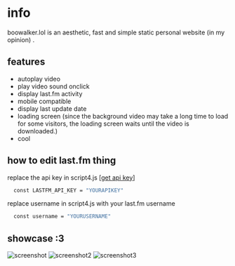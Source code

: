 
# info

boowalker.lol is an aesthetic, fast and simple static personal website (in my opinion) .


## features

- autoplay video
- play video sound onclick
- display last.fm activity
- mobile compatible
- display last update date
- loading screen (since the background video may take a long time to load for some visitors, the loading screen waits until the video is downloaded.)
- cool

  
## how to edit last.fm thing

replace the api key in script4.js [[get api key](https://www.last.fm/api/account/create)]

```bash
  const LASTFM_API_KEY = "YOURAPIKEY"
```

replace username in script4.js with your last.fm username

```bash
  const username = "YOURUSERNAME" 
```

  
## showcase :3

![screenshot](https://fentanyl.host/raw/ssxFS.png)
![screenshot2](https://fentanyl.host/raw/1pn9Y.png)
![screenshot3](https://fentanyl.host/raw/dE1RE.png)
  
